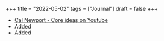 +++
title = "2022-05-02"
tags = ["Journal"]
draft = false
+++

-   [Cal Newport - Core ideas on Youtube](https://www.youtube.com/watch?v=dOQpZlZuySE&list=PL8xK8kBHHUX43VVxO3b7so_HXS72rf6eg&ab_channel=CalNewport)
-   Added
-   Added